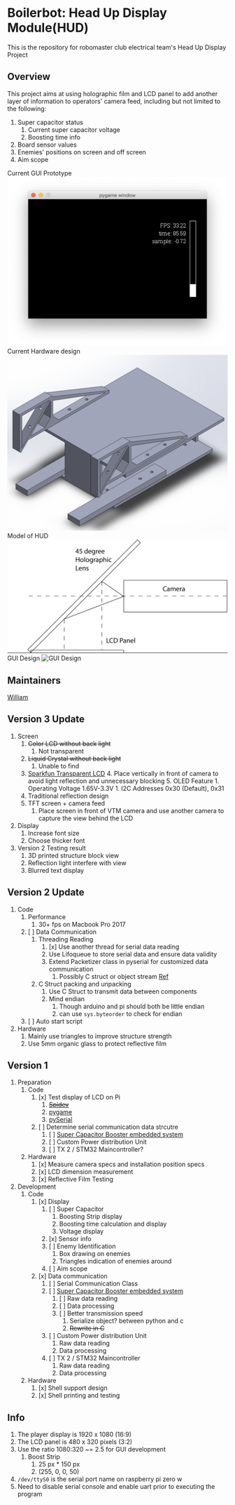 # Boilerbot: Head Up Display Module(HUD)

This is the repository for robomaster club electrical team's Head Up Display Project

## Overview

This project aims at using holographic film and LCD panel to add another layer of information
to operators' camera feed, including but not limited to the following:

1. Super capacitor status
   1. Current super capacitor voltage
   2. Boosting time info
2. Board sensor values
3. Enemies' positions on screen and off screen
4. Aim scope


Current GUI Prototype
![Current GUI Prototype](./resource/images/GUI-Prototype-3.png)
Current Hardware design
![Current Hardware design](./resource/images/HUD-Shell-V2.png)
Model of HUD
![Model of HUD](./resource/images/preview.png "Model Explain")
GUI Design
![GUI Design](./resource/images/GUI-Design.png "GUI Design")

## Maintainers

[William](https://purduerobomaster.slack.com/team/UCNH7S52P)

## Version 3 Update
1. Screen
    1. ~~Color LCD without back light~~
        1. Not transparent
    2. ~~Liquid Crystal without back light~~
        1. Unable to find
    3. [Sparkfun Transparent LCD](https://www.sparkfun.com/products/15173)
        4. Place vertically in front of camera to avoid light reflection and unnecessary blocking
        5. OLED Feature
            1. Operating Voltage	1.65V-3.3V
            1. I2C Addresses	0x30 (Default), 0x31
    4. Traditional reflection design
    5. TFT screen + camera feed
        1. Place screen in front of VTM camera and use another camera to capture the view behind the LCD
1. Display
    1. Increase font size
    1. Choose thicker font
1. Version 2 Testing result
    1. 3D printed structure block view
    2. Reflection light interfere with view
    3. Blurred text display

## Version 2 Update

1. Code
    1. Performance
        1. 30+ fps on Macbook Pro 2017
    1. [ ] Data Communication
        1. Threading Reading
            1. [x] Use another thread for serial data reading
            1. Use Lifoqueue to store serial data and ensure data validity
            1. Extend Packetizer class in pyserial for customized data communication
                1. Possibly C struct or object stream [Ref](https://docs.python.org/3/library/struct.html)
        1. C Struct packing and unpacking
            1. Use C Struct to transmit data between components
            1. Mind endian
                1. Though arduino and pi should both be little endian
                1. can use `sys.byteorder` to check for endian
    1. [ ] Auto start script
2. Hardware
    1. Mainly use triangles to improve structure strength
    1. Use 5mm organic glass to protect reflective film

## Version 1

1. Preparation
   1. Code
      1. [x] Test display of LCD on Pi
         1. ~~[Spidev](http://github.com/doceme/py-spidev)~~
         2. [pygame](https://www.pygame.org/docs)
         3. [pySerial](https://pyserial.readthedocs.io/en/latest/shortintro.html)
      2. [ ] Determine serial communication data strcutre
         1. [ ] [Super Capacitor Booster embedded system](https://github.com/RoboMaster-Club/Super-Capacitor-Booster)
         2. [ ] Custom Power distribution Unit
         3. [ ] TX 2 / STM32 Maincontroller?
   2. Hardware
      1. [x] Measure camera specs and installation position specs 
      2. [x] LCD dimension measurement
      3. [x] Reflective Film Testing
2. Development
   1. Code
      1. [x] Display
         1. [ ] Super Capacitor
            1. Boosting Strip display
            2. Boosting time calculation and display
            3. Voltage display
         2. [x] Sensor info
         3. [ ] Enemy Identification
            1. Box drawing on enemies
            2. Triangles indication of enemies around
         4. [ ] Aim scope
      2. [x] Data communication
         1. [ ] Serial Communication Class
         2. [ ] [Super Capacitor Booster embedded system](https://github.com/RoboMaster-Club/Super-Capacitor-Booster)
            1. [ ] Raw data reading
            2. [ ] Data processing
            3. [ ] Better transmission speed
               1. Serialize object? between python and c
               2. ~~Rewrite in C~~
         3. [ ] Custom Power distribution Unit
            1. Raw data reading
            2. Data processing
         4. [ ] TX 2 / STM32 Maincontroller
            1. Raw data reading
            2. Data processing
   2. Hardware
      1. [x] Shell support design
      2. [x] Shell printing and testing

## Info
1. The player display is 1920 x 1080 (16:9)
2. The LCD panel is 480 x 320 pixels (3:2)
3. Use the ratio 1080:320 ~= 2.5 for GUI development
   1. Boost Strip
      1. 25 px *  150 px
      2. (255, 0, 0, 50)
4. `/dev/ttyS0` is the serial port name on raspberry pi zero w
5. Need to disable serial console and enable uart prior to executing the program